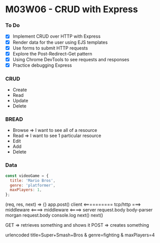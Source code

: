 # M03W06 - CRUD with Express

### To Do
- [x] Implement CRUD over HTTP with Express
- [x] Render data for the user using EJS templates
- [x] Use forms to submit HTTP requests
- [x] Explore the Post-Redirect-Get pattern
- [x] Using Chrome DevTools to see requests and responses
- [x] Practice debugging Express

### CRUD
* Create
* Read
* Update
* Delete

### BREAD
* Browse => I want to see all of a resource
* Read => I want to see 1 particular resource
* Edit
* Add
* Delete

### Data

```js
const videoGame = {
  title: 'Mario Bros',
  genre: 'platformer',
  maxPlayers: 1,
};
```
(req, res, next) => {}
                                                                     app.post()
client <========== tcp/http ===> middleware <====> middleware <====> server
                                                                      request.body
                                  body-parser       morgan
                                  request.body      console.log
                                  next()            next()



GET => retrieves something and shows it
POST => creates something

urlencoded
title=Super+Smash+Bros 
& genre=fighting & 
maxPlayers=4


















